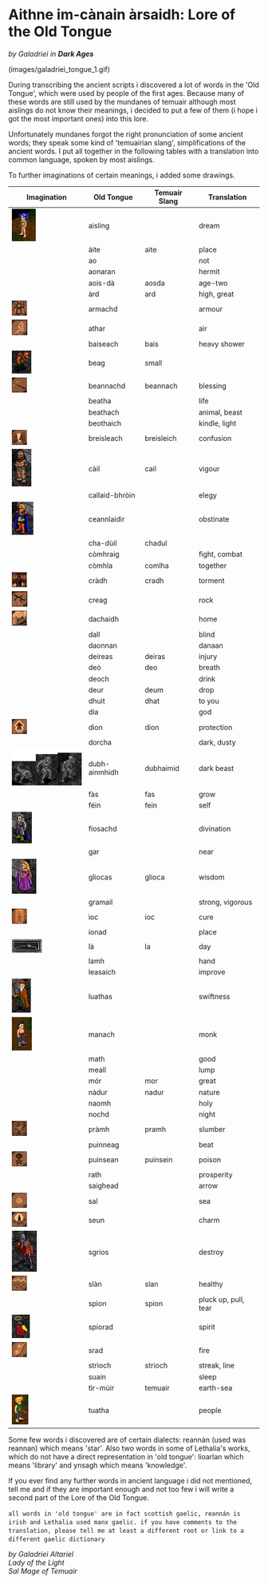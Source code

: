# Aithne im-cànain àrsaidh: Lore of the Old Tongue
 
_by Galadriei in_ ___Dark Ages___ 

(images/galadriei_tongue_1.gif)

During transcribing the ancient scripts i discovered a lot of words in the 'Old Tongue', which were used by people of the first ages. Because many of these words are still used by the mundanes of temuair although most aislings do not know their meanings, i decided to put a few of them (i hope i got the most important ones) into this lore.

Unfortunately mundanes forgot the right pronunciation of some ancient words; they speak some kind of 'temuairian slang', simplifications of the ancient words. I put all together in the following tables with a translation into common language, spoken by most aislings.

To further imaginations of certain meanings, i added some drawings. 
  
|Imagination|Old Tongue|Temuair Slang|Translation|
|-|-|-|-|
|![](images/galadriei_tongue_2.png)|aisling||dream|
||àite|aite|place|
||ao||not|
||aonaran||hermit|
||aois-dà|aosda|age-two|
||àrd|ard|high, great|
|![](images/galadriei_tongue_3.png)|armachd||armour|
|![](images/galadriei_tongue_4.png)|athar||air|
||baiseach|bais|heavy shower|
|![](images/galadriei_tongue_5.png)|beag|small|
|![](images/galadriei_tongue_6.png)|beannachd|beannach|blessing|
||beatha||life|
||beathach||animal, beast
||beothaich||kindle, light|
|![](images/galadriei_tongue_7.png)|breisleach|breisleich|confusion|
|![](images/galadriei_tongue_8.png)|càil|cail|vigour|
||callaid-bhròin||elegy|
|![](images/galadriei_tongue_9.png)|ceannlaidir||obstinate|
||cha-dùil|chadul||no-element, no-hope
||còmhraig||fight, combat|
||còmhla|comlha|together|
|![](images/galadriei_tongue_10.png)|cràdh|cradh|torment|
|![](images/galadriei_tongue_11.png)|creag||rock|
|![](images/galadriei_tongue_12.png)|dachaidh||home|
||dall||blind|
||daonnan||danaan|always|
||deireas|deiras|injury|
||deò|deo|breath|
||deoch||drink|
||deur|deum|drop|
||dhuit|dhat|to you|
||dia||god|
|![](images/galadriei_tongue_13.png)|dìon|dion|protection|
||dorcha||dark, dusty|
|![](images/galadriei_tongue_14.png)|dubh-ainmhidh|dubhaimid|dark beast|
||fàs|fas|grow|
||féin|fein|self|
|![](images/galadriei_tongue_18.png)|fiosachd||divination|
||gar||near|
|![](images/galadriei_tongue_19.png)|gliocas|glioca|wisdom|
||gramail||strong, vigorous
|![](images/galadriei_tongue_20.png)|ìoc|ioc|cure|
||ionad||place|
|![](images/galadriei_tongue_21.png)|là|la|day|
||lamh||hand|
||leasaich||improve|
|![](images/galadriei_tongue_22.png)|luathas||swiftness|
|![](images/galadriei_tongue_23.png)|manach||monk|
||math||good|
||meall||lump|
||mór|mor|great|
||nàdur|nadur|nature|
||naomh||holy|
||nochd||night|
|![](images/galadriei_tongue_24.png)|pràmh|pramh|slumber|
||puinneag||beat|
|![](images/galadriei_tongue_25.png)|puinsean|puinsein|poison|
||rath||prosperity|
||saighead||arrow|
|![](images/galadriei_tongue_26.png)|sal||sea|
![](images/galadriei_tongue_27.png)|seun||charm|
|![](images/galadriei_tongue_28.png)|sgrios||destroy|
|![](images/galadriei_tongue_29.png)|slàn|slan|healthy|
||spìon|spion|pluck up, pull, tear|
|![](images/galadriei_tongue_30.png)|spiorad||spirit|
|![](images/galadriei_tongue_31.png)|srad||fire|
||strìoch|strioch|streak, line|
||suain||sleep|
||tìr-mùir|temuair|earth-sea|
|![](images/galadriei_tongue_32.png)|tuatha||people|

Some few words i discovered are of certain dialects: reannán (used was reannan) which means 'star'. Also two words in some of Lethalia's works, which do not have a direct representation in 'old tongue': lioarlan which means 'library' and ynsagh which means 'knowledge'. 
 
If you ever find any further words in ancient language i did not mentioned, tell me and if they are important enough and not too few i will write a second part of the Lore of the Old Tongue.

`all words in 'old tongue' are in fact scottish gaelic, reannán is irish and Lethalia used manx gaelic. if you have comments to the translation, please tell me at least a different root or link to a different gaelic dictionary`

_by Galadriei Altariel_  
_Lady of the Light_  
_Sal Mage of Temuair_  
